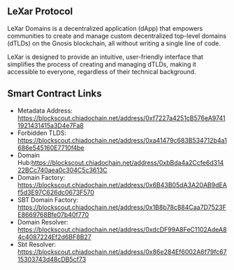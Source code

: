 ## LeXar Protocol

LeXar Domains is a decentralized application (dApp) that empowers communities to create and manage custom decentralized top-level domains (dTLDs) on the Gnosis blockchain, all without writing a single line of code.

LeXar is designed to provide an intuitive, user-friendly interface that simplifies the process of creating and managing dTLDs, making it accessible to everyone, regardless of their technical background.

## Smart Contract Links
- Metadata Address: https://blockscout.chiadochain.net/address/0xf7227a4251cB576eA97411921431415a3D4e7Fa8
- Forbidden TLDS: https://blockscout.chiadochain.net/address/0xa41479c683B534712b4a1686e545160E7710f4be
- Domain Hub:https://blockscout.chiadochain.net/address/0xbBda4a2Ccfe6d31422BCc740aea0c304C5c3613C
- Domain Factory: https://blockscout.chiadochain.net/address/0x6B43B05dA3A20AB9dEAf5d3E97C626dc0673F570
- SBT Domain Factory: https://blockscout.chiadochain.net/address/0x1B8b78c884Caa7D7523FE8669768Bfe07b40f770
- Domain Resolver: https://blockscout.chiadochain.net/address/0xdcDF99A8FeC1102AdeA84c4087224Ef2d6BF8B27
- Sbt Resolver: https://blockscout.chiadochain.net/address/0x86e284Ef6002A6f79fc6715303743d48cDB5cf73
